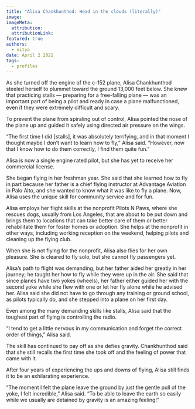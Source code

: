 ```yaml
---
title: "Alisa Chankhunthod: Head in the clouds (literally)"
image: 
imageMeta:
  attribution: 
  attributionLink:
featured: true
authors:
  - nitya
date: April 2 2021
tags:
  - profiles
---
```

As she turned off the engine of the c-152 plane, Alisa Chankhunthod steeled herself to plummet toward the ground 13,000 feet below. She knew that practicing stalls — preparing for a free-falling plane — was an important part of being a pilot and ready in case a plane malfunctioned, even if they were extremely difficult and scary. 

To prevent the plane from spiraling out of control, Alisa pointed the nose of the plane up and guided it safely using directed air pressure on the wings. 

“The first time I did [stalls], it was absolutely terrifying, and in that moment I thought maybe I don’t want to learn how to fly,”  Alisa said. “However, now that I know how to do them correctly, I find them quite fun.” 

Alisa is now a single engine rated pilot, but she has yet to receive her commercial license. 

 She began flying in her freshman year. She said that she learned how to fly in part because her father is a chief flying instructor at Advantage Aviation in Palo Alto, and she wanted to know what it was like to fly a plane. Now, Alisa uses the unique skill for community service and for fun.

Alisa employs her flight skills at the nonprofit Pilots N Paws, where she rescues dogs, usually from Los Angeles, that are about to be put down and brings them to locations that can take better care of them or better rehabilitate them for foster homes or adoption. She helps at the nonprofit in other ways, including working reception on the weekend, helping pilots and cleaning up the flying club. 

When she is not flying for the nonprofit, Alisa also flies for her own pleasure. She is cleared to fly solo, but she cannot fly passengers yet.

Alisa’s path to flight was demanding, but her father aided her greatly in her journey; he taught her how to fly while they were up in the air. She said that since planes have two yokes (wheels), her father either guided her with the second yoke while she flew with one or let her fly alone while he advised her. Alisa said she did not have to go through any training or ground school, as pilots typically do, and she stepped into a plane on her first day. 

Even among the many demanding skills like stalls, Alisa said that the toughest part of flying is controlling the radio. 

“I tend to get a little nervous in my communication and forget the correct order of things,” Alisa said. 

The skill has continued to pay off as she defies gravity. Chankhunthod said that she still recalls the first time she took off and the feeling of power that came with it. 

After four years of experiencing the ups and downs of flying, Alisa still finds it to be an exhilarating experience. 

“The moment I felt the plane leave the ground by just the gentle pull of the yoke, I felt incredible,” Alisa said. “To be able to leave the earth so easily while we usually are detained by gravity is an amazing feeling!” 

